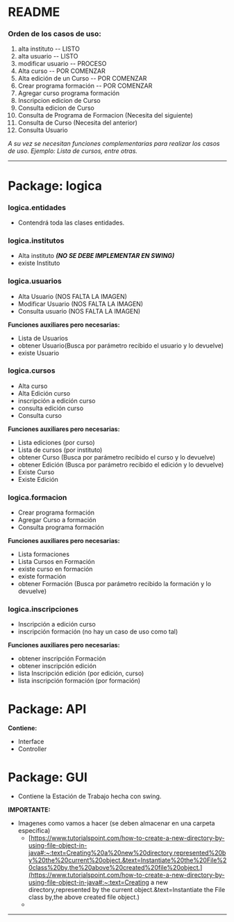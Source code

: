 # README

### Orden de los casos de uso:

1.  alta instituto -- LISTO
2.  alta usuario -- LISTO
3.  modificar usuario -- PROCESO
4.  Alta curso -- POR COMENZAR
5.  Alta edición de un Curso -- POR COMENZAR
6.  Crear programa formación -- POR COMENZAR
7.  Agregar curso programa formación
8.  Inscripcion edicion de Curso
9.  Consulta edicion de Curso
10.  Consulta de Programa de Formacion (Necesita del siguiente)
11.  Consulta de Curso (Necesita del anterior)
12.  Consulta Usuario

*A su vez se necesitan funciones complementarias para realizar los casos de uso. Ejemplo: Lista de cursos, entre otras.*

---

# Package: logica

### logica.entidades	

*   Contendrá toda las clases entidades.

### logica.institutos

*   Alta instituto ***(NO SE DEBE IMPLEMENTAR EN SWING)***
*   existe Instituto

### logica.usuarios

*   Alta Usuario (NOS FALTA LA IMAGEN)
*   Modificar Usuario (NOS FALTA LA IMAGEN)
*   Consulta usuario (NOS FALTA LA IMAGEN)

**Funciones auxiliares pero necesarias:**

*   Lista de Usuarios
*   obtener Usuario(Busca por parámetro recibido el usuario y lo devuelve)
*   existe Usuario

### logica.cursos

*   Alta curso
*   Alta Edición curso
*   inscripción a edición curso
*   consulta edición curso
*   Consulta curso

**Funciones auxiliares pero necesarias:**

*   Lista ediciones (por curso)
*   Lista de cursos (por instituto)
*   obtener Curso (Busca por parámetro recibido el curso y lo devuelve)
*   obtener Edición (Busca por parámetro recibido el edición y lo devuelve)
*   Existe Curso
*   Existe Edición

### logica.formacion

*   Crear programa formación
*   Agregar Curso a formación
*   Consulta programa formación

**Funciones auxiliares pero necesarias:**

*   Lista formaciones
*   Lista Cursos en Formación
*   existe curso en formación
*   existe formación
*   obtener Formación  (Busca por parámetro recibido la formación y lo devuelve)

### logica.inscripciones

*   Inscripción a edición curso
*   inscripción formación (no hay un caso de uso como tal)

**Funciones auxiliares pero necesarias:**

*   obtener inscripción Formación
*   obtener inscripción edición
*   lista Inscripción edición (por edición, curso)
*   lista inscripción formación (por formación)

# Package: API

**Contiene:**

*   Interface
*   Controller

# Package: GUI

*   Contiene la Estación de Trabajo hecha con swing.

**IMPORTANTE:**

*   Imagenes como vamos a hacer (se deben almacenar en una carpeta especifica)	
    *   [https://www.tutorialspoint.com/how-to-create-a-new-directory-by-using-file-object-in-java#:~:text=Creating%20a%20new%20directory,represented%20by%20the%20current%20object.&text=Instantiate%20the%20File%20class%20by,the%20above%20created%20file%20object.](https://www.tutorialspoint.com/how-to-create-a-new-directory-by-using-file-object-in-java#:~:text=Creating a new directory,represented by the current object.&text=Instantiate the File class by,the above created file object.)
    *   

---
